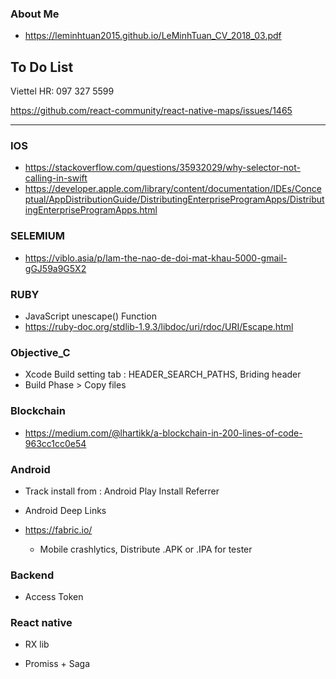### About Me

* https://leminhtuan2015.github.io/LeMinhTuan_CV_2018_03.pdf


## To Do List

Viettel HR: 097 327 5599

https://github.com/react-community/react-native-maps/issues/1465
 
----------------------------------------------------------------------------

### IOS
* https://stackoverflow.com/questions/35932029/why-selector-not-calling-in-swift
* https://developer.apple.com/library/content/documentation/IDEs/Conceptual/AppDistributionGuide/DistributingEnterpriseProgramApps/DistributingEnterpriseProgramApps.html


### SELEMIUM
* https://viblo.asia/p/lam-the-nao-de-doi-mat-khau-5000-gmail-gGJ59a9G5X2

### RUBY
* JavaScript unescape() Function
* https://ruby-doc.org/stdlib-1.9.3/libdoc/uri/rdoc/URI/Escape.html


### Objective_C
* Xcode Build setting tab : HEADER_SEARCH_PATHS, Briding header
* Build Phase > Copy files


### Blockchain

* https://medium.com/@lhartikk/a-blockchain-in-200-lines-of-code-963cc1cc0e54

### Android

* Track install from :  Android Play Install Referrer 
* Android Deep Links

* https://fabric.io/
  * Mobile crashlytics, Distribute .APK or .IPA for tester

### Backend

* Access Token

### React native

* RX lib

* Promiss + Saga
